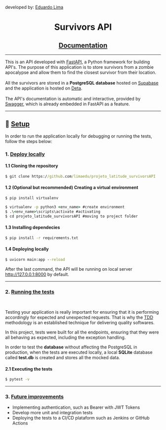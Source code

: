developed by: [Eduardo Lima](https://www.linkedin.com/in/eduardo-lima-araujo/)

<h1 align = 'center'>  Survivors API</h1>
<h2 align = 'center'>
<a href="https://mnxwj3.deta.dev/docs">Documentation</a>
</h2>

---
This is an API developed with [FastAPI](https://fastapi.tiangolo.com), a Python framework for building API's. The purpose of this application is to store survivors from a zombie apocalypse and allow them to find the closest survivor from their location.
<br/><br/>
All the survivors are stored in a <b>PostgreSQL database</b> hosted on [Supabase](https://supabase.com) and the application is hosted on [Deta](https://www.deta.sh).
<br/><br/>
The API's documentation is automatic and interactive, provided by [Swagger](https://swagger.io/docs/), which is already embedded in FastAPI as a feature.

---
## 📁  <u>**Setup</u>**
<p></p>
In order to run the application locally for debugging or running the tests, follow the steps below:

<br>

### **1. <u>Deploy locally**</u>

<p></p>

#### **1.1 Cloning the repository**
```cmd
$ git clone https://github.com/limaedu/projeto_latitude_survivorsAPI
```
#### **1.2 (Optional but recommended) Creating a virtual environment** 
```cmd
$ pip install virtualenv
```
```cmd
$ virtualenv -p python3 <env_name> #create environment
$ .\<env_name>\scripts\activate #activating
$ cd projeto_latitude_survivorsAPI #moving to project folder
```

#### **1.3 Installing dependecies**

```cmd
$ pip install -r requirements.txt
```

#### **1.4 Deploying locally**

```cmd
$ uvicorn main:app --reload
```
After the last command, the API will be running on local server http://127.0.0.1:8000 by default.
           
---

### **2.  <u>Running the tests</u>**

<br>

Testing your application is really important for ensuring that it is performing accordingly for expected and unexpected requests. That is why the [TDD](http://agiledata.org/essays/tdd.html) methodology is an established technique for delivering quality softwares.

In this project, tests were built for all the endpoints, ensuring that they were all behaving as expected, including the exception handling. 

In order to test the **database** without affecting the PostgreSQL in production, when the tests are executed locally, a local **SQLite** database called **test.db** is created and stores all the mocked data.
<p></p>

#### **2.1 Executing the tests**

```cmd
$ pytest -v
```
---

### **3.  <u>Future improvements</u>**
<p></p>

- Implementing authentication, such as Bearer with JWT Tokens
- Develop more unit and integration tests
- Deploying the tests to a CI/CD plataform such as Jenkins or GitHub Actions
